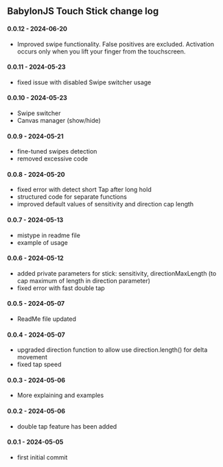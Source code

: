 ## BabylonJS Touch Stick change log

#### 0.0.12 - 2024-06-20

- Improved swipe functionality. False positives are excluded. Activation occurs only when you lift your finger from the touchscreen.

#### 0.0.11 - 2024-05-23

- fixed issue with disabled Swipe switcher usage

#### 0.0.10 - 2024-05-23

- Swipe switcher 
- Canvas manager (show/hide) 

#### 0.0.9 - 2024-05-21

- fine-tuned swipes detection 
- removed excessive code

#### 0.0.8 - 2024-05-20

- fixed error with detect short Tap after long hold
- structured code for separate functions
- improved default values of sensitivity and direction cap length

#### 0.0.7 - 2024-05-13

- mistype in readme file
- example of usage

#### 0.0.6 - 2024-05-12

- added private parameters for stick: sensitivity, directionMaxLength (to cap maximum of length in direction parameter)
- fixed error with fast double tap

#### 0.0.5 - 2024-05-07

- ReadMe file updated

#### 0.0.4 - 2024-05-07

- upgraded direction function to allow use direction.length() for delta movement
- fixed tap speed

#### 0.0.3 - 2024-05-06

- More explaining and examples

#### 0.0.2 - 2024-05-06

- double tap feature has been added

#### 0.0.1 - 2024-05-05

- first initial commit


